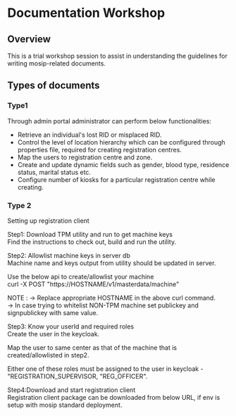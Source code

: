 # Documentation Workshop 

## Overview
This is a trial workshop session to assist in understanding the guidelines for writing mosip-related documents.

## Types of documents

### Type1

Through admin portal administrator can perform below functionalities:  

* Retrieve an individual's lost RID or misplaced RID.   
* Control the level of location hierarchy which can be configured through properties file, required for creating registration centres.    
* Map the users to registration centre and zone.  
* Create and update dynamic fields such as gender, blood type, residence status, marital status etc.  
* Configure number of kiosks for a particular registration centre while creating.  

### Type 2 

Setting up registration client

Step1: Download TPM utility and run to get machine keys  
Find the instructions to check out, build and run the utility.  

Step2: Allowlist machine keys in server db  
Machine name and keys output from utility should be updated in server.  

Use the below api to create/allowlist your machine  
curl -X POST "https://HOSTNAME/v1/masterdata/machine"  

NOTE : 
-> Replace appropriate HOSTNAME in the above curl command.    
-> In case trying to whitelist NON-TPM machine set publickey and signpublickey with same value.  

Step3: Know your userId and required roles  
Create the user in the keycloak.

Map the user to same center as that of the machine that is created/allowlisted in step2.

Either one of these roles must be assigned to the user in keycloak - "REGISTRATION_SUPERVISOR, "REG_OFFICER".
  
Step4:Download and start registration client  
Registration client package can be downloaded from below URL, if env is setup with mosip standard deployment.
  
